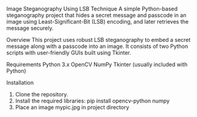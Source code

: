 Image Steganography Using LSB Technique
A simple Python-based steganography project that hides a secret message and passcode in an image using Least-Significant-Bit (LSB) encoding, and later retrieves the message securely.

Overview
This project uses robust LSB steganography to embed a secret message along with a passcode into an image. It consists of two Python scripts with user-friendly GUIs built using Tkinter.

Requirements
Python 3.x
OpenCV
NumPy
Tkinter (usually included with Python)

Installation
1. Clone the repository.
2. Install the required libraries:
    pip install opencv-python numpy
3. Place an image mypic.jpg in project directory
